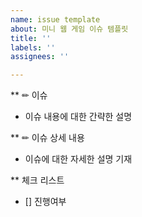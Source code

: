 ```yaml
---
name: issue template
about: 미니 웹 게임 이슈 템플릿
title: ''
labels: ''
assignees: ''

---
```


** ✏ 이슈
- 이슈 내용에 대한 간략한 설명

** ✏ 이슈 상세 내용
- 이슈에 대한 자세한 설명 기재

** 체크 리스트
- [] 진행여부
